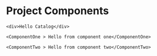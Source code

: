 # Project Components

```react
<div>Hello Catalog</div>
```

```react
<ComponentOne > Hello from component one</ComponentOne>
```

```react
<ComponentTwo > Hello from component two</ComponentTwo>
```
